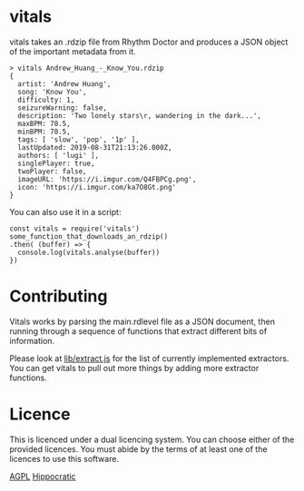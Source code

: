 # vitals

vitals takes an .rdzip file from Rhythm Doctor and produces a JSON object
of the important metadata from it.

```
> vitals Andrew_Huang_-_Know_You.rdzip
{
  artist: 'Andrew Huang',
  song: 'Know You',
  difficulty: 1,
  seizureWarning: false,
  description: 'Two lonely stars\r, wandering in the dark...',
  maxBPM: 78.5,
  minBPM: 78.5,
  tags: [ 'slow', 'pop', '1p' ],
  lastUpdated: 2019-08-31T21:13:26.000Z,
  authors: [ 'lugi' ],
  singlePlayer: true,
  twoPlayer: false,
  imageURL: 'https://i.imgur.com/Q4FBPCg.png',
  icon: 'https://i.imgur.com/ka7O8Gt.png'
}
```

You can also use it in a script:

```
const vitals = require('vitals')
some_function_that_downloads_an_rdzip()
.then( (buffer) => {
  console.log(vitals.analyse(buffer))
})
```

# Contributing

Vitals works by parsing the main.rdlevel file as a JSON document, then running
through a sequence of functions that extract different bits of information.

Please look at [lib/extract.js](lib/extract.js) for the list of currently implemented extractors.
You can get vitals to pull out more things by adding more extractor functions.

# Licence

This is licenced under a dual licencing system. You can choose either of the
provided licences. You must abide by the terms of at least one of the licences
to use this software.

[AGPL](LICENCE)
[Hippocratic](ETHICS)
